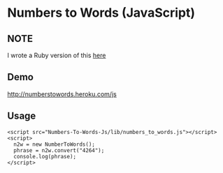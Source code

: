 # Numbers to Words (JavaScript)

## NOTE
I wrote a Ruby version of this [here](https://github.com/muhanad40/Numbers-To-Words)

## Demo
http://numberstowords.heroku.com/js

## Usage
```
<script src="Numbers-To-Words-Js/lib/numbers_to_words.js"></script>
<script>
  n2w = new NumberToWords();
  phrase = n2w.convert("4264");
  console.log(phrase);
</script>
```